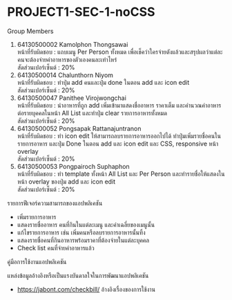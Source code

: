 # PROJECT1-SEC-1-noCSS
Group Members<br>
1. 64130500002 Kamolphon Thongsawai<br>
หน้าที่รับผิดชอบ : แถบเมนู Per Person ทั้งหมด เพื่อเช็คว่าใครจ่ายตังแล้วและสรุปผลว่าแต่ละคนจะต้องจ่ายค่าอาหารของตัวเองคนละเท่าไหร่<br>
สัดส่วนเปอร์เซ็นต์ : 20%<br>
2. 64130500014 Chalunthorn Niyom<br>
หน้าที่รับผิดชอบ : ทำปุ่ม add คนและปุ่ม done ในตอน add และ icon edit <br>
สัดส่วนเปอร์เซ็นต์ : 20%<br>
3. 64130500047 Panithee Virojwongchai<br>
หน้าที่รับผิดชอบ : นำอาหารที่ถูก add เพิ่มเข้ามาแสดงชื่ออาหาร ราคาเต็ม และคำนวณค่าอาหารต่อรายบุคคลในหน้า All List และทำปุ่ม clear รายการอาหารทั้งหมด<br>
สัดส่วนเปอร์เซ็นต์ : 20%<br>
4. 64130500052 Pongsapak Rattanajuntranon<br>
หน้าที่รับผิดชอบ : ทำ icon edit ให้สามารถลบรายการอาหารออกไปได้ ทำปุ่มเพิ่มรายชื่อคนในรายการอาหาร และปุ่ม Done ในตอน add และ icon edit และ CSS, responsive หน้า overlay <br>
สัดส่วนเปอร์เซ็นต์ : 20%<br>
5. 64130500053 Pongpairoch Suphaphon<br>
หน้าที่รับผิดชอบ : ทำ template ทั้งหน้า All List และ Per Person และทำรายชื่อให้แสดงในหน้า overlay ของปุ่ม add และ icon edit<br>
สัดส่วนเปอร์เซ็นต์ : 20%<br>

รายการฟีเจอร์ความสามารถของแอปพลิเคชัน
- เพิ่มรายการอาหาร
- แสดงรายชื่ออาหาร คนที่กินในแต่ละเมนู และค่าเฉลี่ยของเมนูนั้น
- แก้ไขรายการอาหาร เช่น เพิ่มคนหรือลบรายการอาหารนั้นทิ้ง
- แสดงรายชื่อคนที่กินอาหารพร้อมราคาที่ต้องจ่ายในแต่ละบุคคล
- Check list คนที่จ่ายค่าอาหารแล้ว

คู่มือการใช้งานแอปพลิเคชัน

แหล่งข้อมูลอ้างอิงหรือเป็นแรงบันดาลใจในการพัฒนาแอปพลิเคชัน
- https://jabont.com/checkbill/ อ้างอิงเรื่องของการใช้งาน
